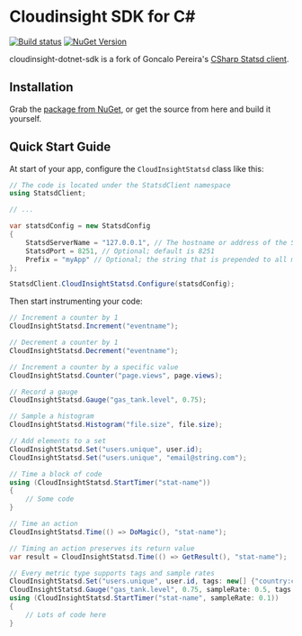 Cloudinsight SDK for C#
================

[![Build status](https://ci.appveyor.com/api/projects/status/ve7fe95g45ev794n?svg=true)](https://ci.appveyor.com/project/startover/cloudinsight-dotnet-sdk)
[![NuGet Version](http://img.shields.io/nuget/v/cloudinsight-dotnet-sdk.svg?style=flat)](https://www.nuget.org/packages/cloudinsight-dotnet-sdk/)

cloudinsight-dotnet-sdk is a fork of Goncalo Pereira's [CSharp Statsd client](https://github.com/Pereingo/statsd-csharp-client).

Installation
------------

Grab the [package from NuGet](https://nuget.org/packages/cloudinsight-dotnet-sdk/), or get the source from here and build it yourself.

Quick Start Guide
-----------------

At start of your app, configure the `CloudInsightStatsd` class like this:

``` C#
// The code is located under the StatsdClient namespace
using StatsdClient;

// ...

var statsdConfig = new StatsdConfig
{
    StatsdServerName = "127.0.0.1", // The hostname or address of the StatsD server
    StatsdPort = 8251, // Optional; default is 8251
    Prefix = "myApp" // Optional; the string that is prepended to all metrics, by default no prefix will be prepended
};

StatsdClient.CloudInsightStatsd.Configure(statsdConfig);
```

Then start instrumenting your code:

``` C#
// Increment a counter by 1
CloudInsightStatsd.Increment("eventname");

// Decrement a counter by 1
CloudInsightStatsd.Decrement("eventname");

// Increment a counter by a specific value
CloudInsightStatsd.Counter("page.views", page.views);

// Record a gauge
CloudInsightStatsd.Gauge("gas_tank.level", 0.75);

// Sample a histogram
CloudInsightStatsd.Histogram("file.size", file.size);

// Add elements to a set
CloudInsightStatsd.Set("users.unique", user.id);
CloudInsightStatsd.Set("users.unique", "email@string.com");

// Time a block of code
using (CloudInsightStatsd.StartTimer("stat-name"))
{
    // Some code
}

// Time an action
CloudInsightStatsd.Time(() => DoMagic(), "stat-name");

// Timing an action preserves its return value
var result = CloudInsightStatsd.Time(() => GetResult(), "stat-name");

// Every metric type supports tags and sample rates
CloudInsightStatsd.Set("users.unique", user.id, tags: new[] {"country:canada"});
CloudInsightStatsd.Gauge("gas_tank.level", 0.75, sampleRate: 0.5, tags: new[] {"hybrid", "trial_1"});
using (CloudInsightStatsd.StartTimer("stat-name", sampleRate: 0.1))
{
    // Lots of code here
}
```

